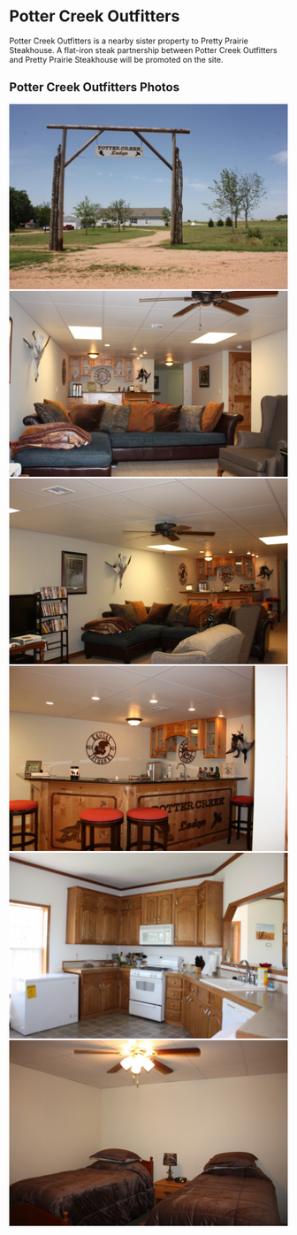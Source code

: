 # Potter Creek Outfitters

Potter Creek Outfitters is a nearby sister property to Pretty Prairie Steakhouse. A flat-iron steak partnership between Potter Creek Outfitters and Pretty Prairie Steakhouse will be promoted on the site. 

## Potter Creek Outfitters Photos

![](2013-06-03-14.40.55-1024x682.jpg)
![](2013-06-03-15.03.43-1024x682.jpg)
![](2013-06-03-15.01.41-1024x682.jpg)
![](2013-06-03-14.50.46-1024x682.jpg)
![](2013-06-03-14.48.54-1024x682.jpg)
![](2013-06-03-14.51.48-1024x682.jpg)




